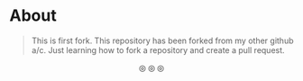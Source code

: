 # About
>This is first fork.
This repository has been forked from my other github a/c. Just learning how to fork a repository and create a pull request.

<p align="center">
  &#9678; &#9678; &#9678;
  </p>
